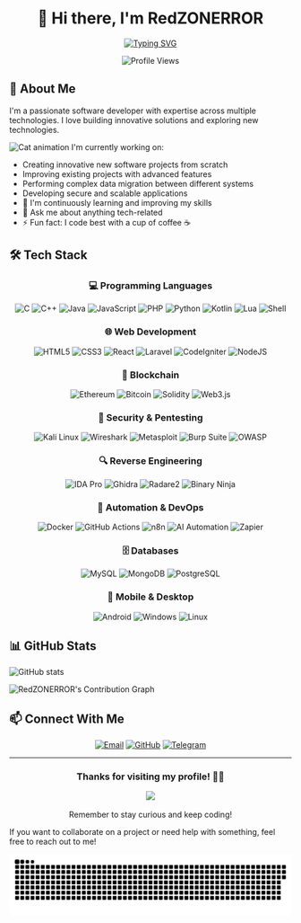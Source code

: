 <div align="center">

# 👋 Hi there, I'm RedZONERROR

[![Typing SVG](https://readme-typing-svg.herokuapp.com?font=Fira+Code&size=25&duration=3000&pause=1000&color=F70000&center=true&vCenter=true&width=435&lines=Full+Stack+Developer;Mobile+App+Developer;Software+Engineer;Database+Expert)](https://git.io/typing-svg)

![Profile Views](https://komarev.com/ghpvc/?username=redzonerror&style=flat-square&color=red)

</div>

## 🧠 About Me

I'm a passionate software developer with expertise across multiple technologies. I love building innovative solutions and exploring new technologies.

<img src="https://media.giphy.com/media/WUlplcMpOCEmTGBtBW/giphy.gif" alt="Cat animation" width="30"> I'm currently working on:
  - Creating innovative new software projects from scratch
  - Improving existing projects with advanced features
  - Performing complex data migration between different systems
  - Developing secure and scalable applications
- 🌱 I'm continuously learning and improving my skills
- 💬 Ask me about anything tech-related
- ⚡ Fun fact: I code best with a cup of coffee ☕

## 🛠️ Tech Stack

<div align="center">

### 💻 Programming Languages

![C](https://img.shields.io/badge/C-00599C?style=for-the-badge&logo=c&logoColor=white)
![C++](https://img.shields.io/badge/C%2B%2B-00599C?style=for-the-badge&logo=c%2B%2B&logoColor=white)
![Java](https://img.shields.io/badge/Java-ED8B00?style=for-the-badge&logo=openjdk&logoColor=white)
![JavaScript](https://img.shields.io/badge/JavaScript-F7DF1E?style=for-the-badge&logo=javascript&logoColor=black)
![PHP](https://img.shields.io/badge/PHP-777BB4?style=for-the-badge&logo=php&logoColor=white)
![Python](https://img.shields.io/badge/Python-3776AB?style=for-the-badge&logo=python&logoColor=white)
![Kotlin](https://img.shields.io/badge/Kotlin-0095D5?&style=for-the-badge&logo=kotlin&logoColor=white)
![Lua](https://img.shields.io/badge/Lua-2C2D72?style=for-the-badge&logo=lua&logoColor=white)
![Shell](https://img.shields.io/badge/Shell_Script-121011?style=for-the-badge&logo=gnu-bash&logoColor=white)

### 🌐 Web Development

![HTML5](https://img.shields.io/badge/HTML5-E34F26?style=for-the-badge&logo=html5&logoColor=white)
![CSS3](https://img.shields.io/badge/CSS3-1572B6?style=for-the-badge&logo=css3&logoColor=white)
![React](https://img.shields.io/badge/React-20232A?style=for-the-badge&logo=react&logoColor=61DAFB)
![Laravel](https://img.shields.io/badge/Laravel-FF2D20?style=for-the-badge&logo=laravel&logoColor=white)
![CodeIgniter](https://img.shields.io/badge/CodeIgniter-%23EF4223.svg?style=for-the-badge&logo=codeIgniter&logoColor=white)
![NodeJS](https://img.shields.io/badge/Node.js-43853D?style=for-the-badge&logo=node.js&logoColor=white)

### 🔗 Blockchain

![Ethereum](https://img.shields.io/badge/Ethereum-3C3C3D?style=for-the-badge&logo=Ethereum&logoColor=white)
![Bitcoin](https://img.shields.io/badge/Bitcoin-F7931A?style=for-the-badge&logo=bitcoin&logoColor=white)
![Solidity](https://img.shields.io/badge/Solidity-363636?style=for-the-badge&logo=solidity&logoColor=white)
![Web3.js](https://img.shields.io/badge/Web3.js-F16822?style=for-the-badge&logo=web3.js&logoColor=white)

### 🔐 Security & Pentesting

![Kali Linux](https://img.shields.io/badge/Kali_Linux-557C94?style=for-the-badge&logo=kali-linux&logoColor=white)
![Wireshark](https://img.shields.io/badge/Wireshark-1679A7?style=for-the-badge&logo=wireshark&logoColor=white)
![Metasploit](https://img.shields.io/badge/Metasploit-4285F4?style=for-the-badge&logo=metasploit&logoColor=white)
![Burp Suite](https://img.shields.io/badge/Burp_Suite-FF6C37?style=for-the-badge&logo=burp-suite&logoColor=white)
![OWASP](https://img.shields.io/badge/OWASP-000000?style=for-the-badge&logo=owasp&logoColor=white)

### 🔍 Reverse Engineering

![IDA Pro](https://img.shields.io/badge/IDA_Pro-5C2D91?style=for-the-badge&logo=ida-pro&logoColor=white)
![Ghidra](https://img.shields.io/badge/Ghidra-4A154B?style=for-the-badge&logo=ghidra&logoColor=white)
![Radare2](https://img.shields.io/badge/Radare2-FF6B6B?style=for-the-badge&logo=radare2&logoColor=white)
![Binary Ninja](https://img.shields.io/badge/Binary_Ninja-FF7F00?style=for-the-badge&logo=binary-ninja&logoColor=white)

### 🤖 Automation & DevOps

![Docker](https://img.shields.io/badge/Docker-2496ED?style=for-the-badge&logo=docker&logoColor=white)
![GitHub Actions](https://img.shields.io/badge/GitHub_Actions-2088FF?style=for-the-badge&logo=github-actions&logoColor=white)
![n8n](https://img.shields.io/badge/n8n-62E0D9?style=for-the-badge&logo=n8n&logoColor=white)
![AI Automation](https://img.shields.io/badge/AI_Automation-FF6F00?style=for-the-badge&logo=tensorflow&logoColor=white)
![Zapier](https://img.shields.io/badge/Zapier-FF4A00?style=for-the-badge&logo=zapier&logoColor=white)

### 🗄️ Databases

![MySQL](https://img.shields.io/badge/MySQL-005C84?style=for-the-badge&logo=mysql&logoColor=white)
![MongoDB](https://img.shields.io/badge/MongoDB-4EA94B?style=for-the-badge&logo=mongodb&logoColor=white)
![PostgreSQL](https://img.shields.io/badge/PostgreSQL-316192?style=for-the-badge&logo=postgresql&logoColor=white)

### 📱 Mobile & Desktop

![Android](https://img.shields.io/badge/Android-3DDC84?style=for-the-badge&logo=android&logoColor=white)
![Windows](https://img.shields.io/badge/Windows-0078D6?style=for-the-badge&logo=windows&logoColor=white)
![Linux](https://img.shields.io/badge/Linux-FCC624?style=for-the-badge&logo=linux&logoColor=black)

</div>

## 📊 GitHub Stats

![GitHub stats](https://github-readme-stats.vercel.app/api?username=redzonerror&show_icons=true&theme=radical)

<img src="https://github-readme-activity-graph.vercel.app/graph?username=redzonerror&theme=redical&bg_color=20232a&hide_border=true" alt="RedZONERROR's Contribution Graph" />
</div>

## 📫 Connect With Me

<div align="center">

[![Email](https://img.shields.io/badge/Email-redzonerror@gmail.com-red?style=for-the-badge&logo=gmail)](mailto:redzonerror@gmail.com)
[![GitHub](https://img.shields.io/badge/GitHub-RedZONERROR-181717?style=for-the-badge&logo=github)](https://github.com/redzonerror)
[![Telegram](https://img.shields.io/badge/Telegram-RedZONERROR-26A5E4?style=for-the-badge&logo=telegram)](https://t.me/redzonerror)

</div>

---

<div align="center">

### Thanks for visiting my profile! 👨‍💻

<img src="https://media.giphy.com/media/v1.Y2lkPTc5MGI3NjExamI3bmYxazh0c3Awd3JnZnc2dG53aXNpd3pyN3Q5M2hsb2dkcjRsYyZlcD12MV9pbnRlcm5hbF9naWZfYnlfaWQmY3Q9Zw/3oKIPnAiaMCws8nOsE/giphy.gif" width="200">

<p>
 Remember to stay curious and keep coding!
</p>

</div>

If you want to collaborate on a project or need help with something, feel free to reach out to me!


<picture>
  <source media="(prefers-color-scheme: dark)" srcset="https://raw.githubusercontent.com/redzonerror/redzonerror/output/github-snake-dark.svg" />
  <source media="(prefers-color-scheme: light)" srcset="https://raw.githubusercontent.com/redzonerror/redzonerror/output/github-snake.svg" />
  <img alt="github-snake" src="https://raw.githubusercontent.com/redzonerror/redzonerror/output/github-snake.svg" />
</picture>